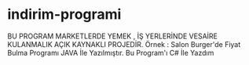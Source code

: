 # indirim-programi
BU PROGRAM MARKETLERDE YEMEK , İŞ YERLERİNDE VESAİRE KULANMALIK AÇIK KAYNAKLI PROJEDİR.  Örnek : Salon Burger'de Fiyat Bulma Programı JAVA İle Yazılmıştır. Bu Program'ı C# İle Yazdım
